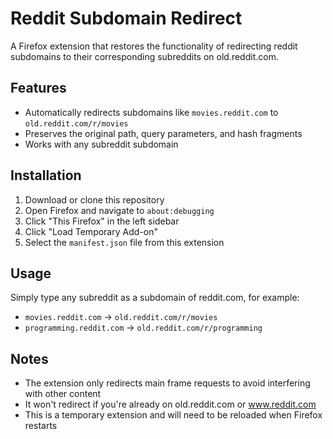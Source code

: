 # Reddit Subdomain Redirect

A Firefox extension that restores the functionality of redirecting reddit subdomains to their corresponding subreddits on old.reddit.com.

## Features

- Automatically redirects subdomains like `movies.reddit.com` to `old.reddit.com/r/movies`
- Preserves the original path, query parameters, and hash fragments
- Works with any subreddit subdomain

## Installation

1. Download or clone this repository
2. Open Firefox and navigate to `about:debugging`
3. Click "This Firefox" in the left sidebar
4. Click "Load Temporary Add-on"
5. Select the `manifest.json` file from this extension

## Usage

Simply type any subreddit as a subdomain of reddit.com, for example:
- `movies.reddit.com` → `old.reddit.com/r/movies`
- `programming.reddit.com` → `old.reddit.com/r/programming`

## Notes

- The extension only redirects main frame requests to avoid interfering with other content
- It won't redirect if you're already on old.reddit.com or www.reddit.com
- This is a temporary extension and will need to be reloaded when Firefox restarts 